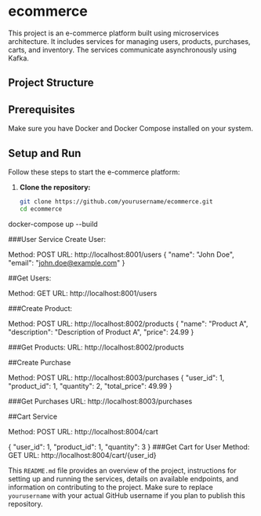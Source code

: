 # ecommerce

This project is an e-commerce platform built using microservices architecture. It includes services for managing users, products, purchases, carts, and inventory. The services communicate asynchronously using Kafka.

## Project Structure


## Prerequisites

Make sure you have Docker and Docker Compose installed on your system.

## Setup and Run

Follow these steps to start the e-commerce platform:

1. **Clone the repository:**

   ```sh
   git clone https://github.com/yourusername/ecommerce.git
   cd ecommerce
docker-compose up --build


###User Service
Create User:

Method: POST
URL: http://localhost:8001/users
{
  "name": "John Doe",
  "email": "john.doe@example.com"
}

##Get Users:

Method: GET
URL: http://localhost:8001/users

###Create Product:

Method: POST
URL: http://localhost:8002/products
{
  "name": "Product A",
  "description": "Description of Product A",
  "price": 24.99
}

###Get Products:
URL: http://localhost:8002/products

##Create Purchase

Method: POST
URL: http://localhost:8003/purchases
{
  "user_id": 1,
  "product_id": 1,
  "quantity": 2,
  "total_price": 49.99
}

###Get Purchases
URL: http://localhost:8003/purchases

##Cart Service

Method: POST
URL: http://localhost:8004/cart

{
  "user_id": 1,
  "product_id": 1,
  "quantity": 3
}
###Get Cart for User
Method: GET
URL: http://localhost:8004/cart/{user_id}



This `README.md` file provides an overview of the project, instructions for setting up and running the services, details on available endpoints, and information on contributing to the project. Make sure to replace `yourusername` with your actual GitHub username if you plan to publish this repository.
